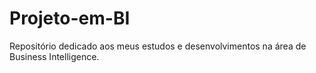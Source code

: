 # Projeto-em-BI
Repositório dedicado aos meus estudos e desenvolvimentos na área de Business Intelligence.
